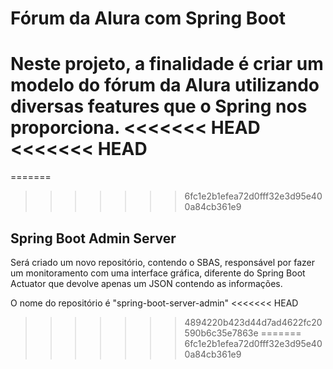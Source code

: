 # Fórum da Alura com Spring Boot

Neste projeto, a finalidade é criar um modelo do fórum da Alura utilizando diversas features que o Spring nos proporciona.
<<<<<<< HEAD
<<<<<<< HEAD
=======
=======
>>>>>>> 6fc1e2b1efea72d0fff32e3d95e400a84cb361e9

## Spring Boot Admin Server

Será criado um novo repositório, contendo o SBAS, responsável por fazer um monitoramento com uma interface gráfica, diferente do Spring Boot Actuator que devolve apenas um JSON contendo as informações.

O nome do repositório é "spring-boot-server-admin"
<<<<<<< HEAD
>>>>>>> 4894220b423d44d7ad4622fc20590b6c35e7863e
=======
>>>>>>> 6fc1e2b1efea72d0fff32e3d95e400a84cb361e9
